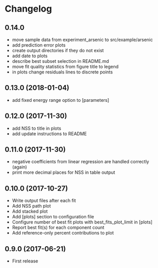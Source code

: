 
# Changelog

## 0.14.0

* move sample data from experiment_arsenic to src/example/arsenic
* add prediction error plots
* create output directories if they do not exist
* add date to plots
* describe best subset selection in README.md
* move fit quality statistics from figure title to legend
* in plots change residuals lines to discrete points

## 0.13.0 (2018-01-04)

* add fixed energy range option to [parameters]

## 0.12.0 (2017-11-30)

* add NSS to title in plots
* add update instructions to README

## 0.11.0 (2017-11-30)

* negative coefficients from linear regression are handled correctly (again)
* print more decimal places for NSS in table output

## 0.10.0 (2017-10-27)

* Write output files after each fit
* Add NSS path plot
* Add stacked plot
* Add [plots] section to configuration file
* Configure number of best fit plots with best_fits_plot_limit in [plots]
* Report best fit(s) for each component count
* Add reference-only percent contributions to plot

## 0.9.0 (2017-06-21)

* First release